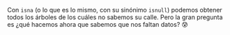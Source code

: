 Con `isna` (o lo que es lo mismo, con su sinónimo `isnull`) podemos  obtener todos los árboles de los cuáles no sabemos su calle. Pero la gran pregunta es ¿qué hacemos ahora que sabemos que nos faltan datos? 😰